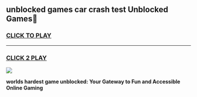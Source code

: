 
## unblocked games car crash test Unblocked Games👋
<h3>
<a href="https://premium.freeplayer.one?title=unblocked_games_car_crash_test&ref=16F">CLICK TO PLAY</a></h3>
<hr>

<h3>
<a href="https://premium.freeplayer.one?title=unblocked_games_car_crash_test&ref=16F">CLICK 2 PLAY</a>
  
</h3>

<a href="https://premium.freeplayer.one?title=unblocked_games_car_crash_test&ref=16F/"><img src="https://clearcache.store/games.png"></a>


**worlds hardest game unblocked: Your Gateway to Fun and Accessible Online Gaming**
